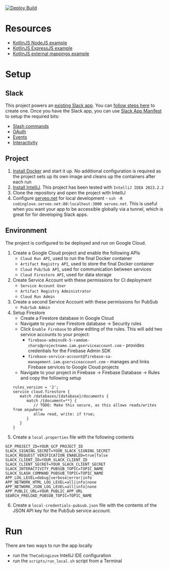 [![Deploy Build](https://github.com/gchristov/thecodinglove-kmp/actions/workflows/deploy.yml/badge.svg)](https://github.com/gchristov/thecodinglove-kmp/actions/workflows/deploy.yml)

# Resources

  - [KotlinJS NodeJS example](https://github.com/wadejensen/kotlin-nodejs-example)
  - [KotlinJS ExpressJS example](https://github.com/chrisnkrueger/kotlin-express)
  - [KotlinJS external mappings example](https://dev.to/mpetuska/js-in-kotlinjs-c4g)

# Setup

## Slack
This project powers an [existing Slack app](https://slack.com/apps/AFNEWBNFN). You can [follow steps here](https://api.slack.com/start/quickstart) to create one. Once you have the Slack app, you can use [Slack App Manifest](https://api.slack.com/reference/manifests) to setup the required bits:
  - [Slash commands](https://api.slack.com/slash-commands)
  - [OAuth](https://api.slack.com/authentication/oauth-v2)
  - [Events](http://api.slack.com/events-api)
  - [Interactivity](https://api.slack.com/messaging/interactivity)

## Project

1. [Install Docker](https://docs.docker.com/get-started/) and start it up. No additional configuration is required as the project sets up its own image and cleans up the containers after each run
2. [Install IntelliJ](https://www.jetbrains.com/help/idea/installation-guide.html). This project has been tested with `IntelliJ IDEA 2023.2.2`
3. Clone the repository and open the project with IntelliJ
4. Configure [serveo.net](http://serveo.net) for local development - `ssh -R codinglove.serveo.net:80:localhost:3000 serveo.net`. This is useful when you want your app to be accessible globally via a tunnel, which is great for for developing Slack apps.

## Environment

The project is configured to be deployed and run on Google Cloud.
1. Create a Google Cloud project and enable the following APIs
    - `Cloud Run API`, used to run the final Docker container
    - `Artifact Registry API`, used to store the final Docker container
    - `Cloud Pub/Sub API`, used for communication between services
    - `Cloud Firestore API`, used for data storage
2. Create Service Account with these permissions for CI deployment
    - `Service Account User`
    - `Artifact Registry Administrator`
    - `Cloud Run Admin`
3. Create a second Service Account with these permissions for PubSub
    - `Pub/Sub Admin`
4. Setup Firestore
   - Create a Firestore database in Google Cloud
   - Navigate to your new Firestore database -> Security rules
   - Click `Enable Firebase` to allow editing of the rules. This will add two service accounts to your project:
     - `firebase-adminsdk-5-ramdom-chars@projectname.iam.gserviceaccount.com` - provides credentials for the Firebase Admin SDK
     - `firebase-service-account@firebase-sa-management.iam.gserviceaccount.com` - manages and links Firebase services to Google Cloud projects
   - Navigate to your project in Firebase -> Firebase Database -> Rules and copy the following setup
   ```
   rules_version = '2';
   service cloud.firestore {
      match /databases/{database}/documents {
         match /{document=**} {
            // TODO: Make this secure, as this allows reads/writes from anywhere
            allow read, write: if true;
         }
      }
   }
   ```
5. Create a `local.properties` file with the following contents
```
GCP_PROJECT_ID=YOUR_GCP_PROJECT_ID
SLACK_SIGNING_SECRET=YOUR_SLACK_SIGNING_SECRET
SLACK_REQUEST_VERIFICATION_ENABLED=true|false
SLACK_CLIENT_ID=YOUR_SLACK_CLIENT_ID
SLACK_CLIENT_SECRET=YOUR_SLACK_CLIENT_SECRET
SLACK_INTERACTIVITY_PUBSUB_TOPIC=TOPIC_NAME
SLACK_SLASH_COMMAND_PUBSUB_TOPIC=TOPIC_NAME
APP_LOG_LEVEL=debug|verbose|error|info
APP_NETWORK_HTML_LOG_LEVEL=all|info|none
APP_NETWORK_JSON_LOG_LEVEL=all|info|none
APP_PUBLIC_URL=YOUR_PUBLIC_APP_URL
SEARCH_PRELOAD_PUBSUB_TOPIC=TOPIC_NAME
```
6. Create a `local-credentials-pubsub.json` file with the contents of the JSON API key for the PubSub service account.

# Run

There are two ways to run the app locally
- run the `TheCodingLove` IntelliJ IDE configuration
- run the `scripts/run_local.sh` script from a Terminal